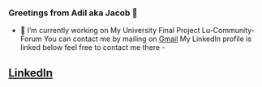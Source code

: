 ### Greetings from Adil aka Jacob 👋
- 🔭 I’m currently working on My University Final Project Lu-Community-Forum
You can contact me by mailing on [Gmail](mailto:jacobfrye3251@gmail.com)
My LinkedIn profile is linked below feel free to contact me there - 
## [LinkedIn](https://www.linkedin.com/in/md-nayeem-hasan-adil/)


<!--
**Jacob3251/Jacob3251** is a ✨ _special_ ✨ repository because its `README.md` (this file) appears on your GitHub profile.

Here are some ideas to get you started:

- 🔭 I’m currently working on ...
- 🌱 I’m currently learning ...
- 👯 I’m looking to collaborate on ...
- 🤔 I’m looking for help with ...
- 💬 Ask me about ...
- 📫 How to reach me: ...
- 😄 Pronouns: ...
- ⚡ Fun fact: ...
-->
